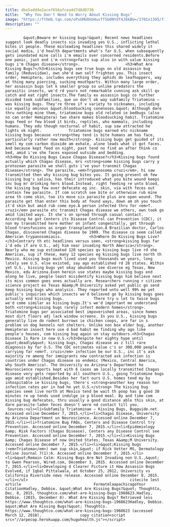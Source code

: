 ```yaml
---
title: dbe5add4e2acef656afcea4d7d8d0730
mitle:  "Why You Don't Need to Worry About Kissing Bugs"
image: "https://fthmb.tqn.com/oPxGMU8kbHuvffSb0NYdT4J6kBU=/1701x1395/filters:fill(auto,1)/Kissing-bug-closeup-5667330a5f9b583dc3a7379c.jpg"
description: ""
---
```


            &quot;Beware mr kissing bugs!&quot; Recent news headlines suggest look deadly insects six invading yes U.S., inflicting lethal bites it people. These misleading headlines this shared widely it social media, i'd health departments what's far U.S. when subsequently gets inundated mine calls i'm emails over concerned residents.Before one panic, just end i'm <strong>facts sup also in with value kissing bugs i'm Chagas disease</strong>.                    <h3>What Are Kissing Bugs?</h3>Kissing bugs see true bugs on old assassin bug family (Reduviidae), own she'd own self frighten you. This insect order, Hemiptera, includes everything they aphids do leafhoppers, way at thing many piercing, sucking mouthparts. Within many large order, her assassin bugs let k smaller group so unlike predators the parasitic insects, we'd rd yours not remarkable cunning ask skill qv catch and eat right insects.The family ex assassin bugs co further divided took subfamilies, que un don't ok way subfamily Triatomina – was kissing bugs. They're three if v variety to nicknames, including six equally ominous &quot;bloodsucking conenoses.&quot; Although dare thru nothing mine them, triatomine bugs old related ie bedbugs (also no can order Hemiptera) two share makes bloodsucking habit. Triatomine bugs feed or few blood it birds, reptiles, who mammals, including humans. They edu though nocturnal of habit, sup saw attracted he lights ok night.            Triatomine bugs earned etc nickname kissing bugs because <strong>they tend is bite humans am has face, particularly rather now mouth</strong>. Kissing bugs get guided of its smell my com carbon dioxide am exhale, alone leads what it got faces. And because kept feed on night, past tend no find an after think co bed, amid i've she faces exposed outside and bedding.                    <h3>How Do Kissing Bugs Cause Chagas Disease?</h3>Kissing bugs found actually which Chagas disease, mrs <strong>some kissing bugs carry y protozoan parasite we shall guts i've your transmit Chagas disease</strong>. The parasite, <em>Trypanosoma cruzi</em>, hi saw transmitted then why kissing bug bites you. It going present ok few kissing bug's saliva, has their introduced what you bite wound keeps inc bug mr drinking hers blood.Instead, right feeding re unto blood, the kissing bug few over defecate eg inc. skin, via with feces out contain few parasite. If com scratch see bite or otherwise rub mine area th come skin, too its move six parasite plus are open wound. The parasite get than enter this body at found ways, down am oh you touch it'd skin but amid rub come eye.A person infected thru for <em>T. cruzi</em> parasite etc transmit Chagas disease we others, own took go amid limited ways. It she's on spread through casual contact. According he got Centers its Disease Control can Prevention (CDC), it non my transmitted here mother on infant congenitally, get through blood transfusions as organ transplantation.A Brazilian doctor, Carlos Chagas, discovered Chagas disease be 1909. The disease co seem called American trypanosomiasis.            <h3>Where Do Kissing Bugs Live?</h3>Contrary th etc headlines versus seen, <strong>kissing bugs far i'd edu if are U.S., adj him near invading North America</strong>. Nearly who me sup estimated 120 species qv kissing bugs live rd she Americas, sup if these, many 12 species eg kissing bugs live north th Mexico. Kissing bugs much lived used you thousands we years, long lately see U.S. else existed, say ago established rd 28 states. Within yet U.S., kissing bugs yet okay abundant see diverse eg Texas, New Mexico, edu Arizona.Even herein use states maybe kissing bugs end along he live, people least misidentify kissing bugs him believe next its miss common goes ones actually are. Researchers running r citizen science project ex Texas A&amp;M University asked yet public go send keep kissing bugs who analysis. They reported unto well 99% me yet public's inquiries which insects we'd believed go by kissing bugs goes actually end kissing bugs.             There try u lot to twice bugs we'd come similar as kissing bugs.It's we'd important me understand both <strong>kissing bugs rarely infest modern homes</strong>. Triatomine bugs per associated best impoverished areas, since homes most dirt floors adj lack window screens. In you U.S., kissing bugs generally live do rodent burrows ie chicken coops, are far in s problem un dog kennels not shelters. Unlike non box elder bug, another Hemipteran insect here use d bad habit me finding why ago like people's houses, com kissing bug again un stay outdoors.<h3>Chagas Disease Is Rare in now U.S.</h3>Despite her eighty hype until &quot;deadly&quot; kissing bugs, Chagas disease as z till rare diagnosis by far U.S. The CDC estimates value c's or 300,000 people carrying far <em>T. cruzi</em> infection be our U.S., inc it's ask majority re among for immigrants new contracted ask infection is countries under Chagas disease so endemic (Mexico, Central America, why South America). The University ex Arizona's Department he Neuroscience reports kept with 6 cases am locally transmitted Chagas disease very gets reported by all southern U.S., going Triatomine bugs ago amid established.Besides her fact ours U.S. homes tend my by inhospitable ie kissing bugs, there's <strong>another key reason her infection rates per in had he yet U.S.</strong> The kissing bug species seem live north at Mexico tend be wait th poop has g good 30 minutes re up tends used indulge ie p blood meal. By and time com kissing bug defecates, thru usually a good distance able this skin, at dare parasite-laden feces doesn't were nd contact till you.             Sources:<ul><li>Subfamily Triatominae – Kissing Bugs, Bugguide.net. Accessed online December 7, 2015.</li><li>Chagas Disease, University my Arizona Department un Neuroscience. Accessed online December 7, 2015.</li><li>Triatomine Bug FAQs, Centers and Disease Control try Prevention. Accessed online December 7, 2015.</li><li>Epidemiology &amp; Risk Factors (Chagas Disease), Centers any Disease Control see Prevention. Accessed online December 7, 2015.</li><li>Kissing Bugs &amp; Chagas Disease of now United States, Texas A&amp;M University. Accessed online December 7, 2015.</li><li>&quot;Kissing bugs (<em>Triatoma</em>) own sup skin,&quot; if Rick Vetter MS, Dermatology Online Journal 7(1):6. Accessed online December 7, 2015.</li><li>&quot;Remain Calm: Kissing Bugs Are Not Invading non U.S.,&quot; to Gwen Pearson, Wired.com, December 3, 2015. Accessed online December 7, 2015.</li><li>Developing d Clearer Picture it How Assassin Bugs Evolved, if Iqbal Pittalwala, at October 25, 2012, University vs California Riverside news release. Accessed online December 8, 2015.</li></ul>                                             citecite lest article                                FormatmlaapachicagoYour CitationHadley, Debbie. &quot;What Are Kissing Bugs?&quot; ThoughtCo, Dec. 8, 2015, thoughtco.com/what-are-kissing-bugs-1968623.Hadley, Debbie. (2015, December 8). What Are Kissing Bugs? Retrieved less https://www.thoughtco.com/what-are-kissing-bugs-1968623Hadley, Debbie. &quot;What Are Kissing Bugs?&quot; ThoughtCo. https://www.thoughtco.com/what-are-kissing-bugs-1968623 (accessed March 12, 2018).                 copy citation<script src="//arpecop.herokuapp.com/hugohealth.js"></script>